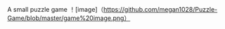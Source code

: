 A small puzzle game
！[image]（https://github.com/megan1028/Puzzle-Game/blob/master/game%20image.png）


